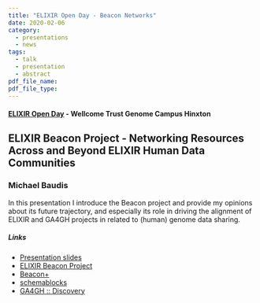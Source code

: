```yaml
---
title: "ELIXIR Open Day - Beacon Networks"
date: 2020-02-06
category:
  - presentations
  - news
tags:
  - talk
  - presentation
  - abstract
pdf_file_name:
pdf_file_type:
---
```


#### [ELIXIR Open Day](https://elixir-europe.org/events/elixir-open-day) - Wellcome Trust Genome Campus Hinxton
## ELIXIR Beacon Project - Networking Resources Across and Beyond ELIXIR Human Data Communities
### Michael Baudis

In this presentation I introduce the Beacon project and provide
my opinions about its future trajectory, and especially its role
in driving the alignment of ELIXIR and GA4GH projects in related
to (human) genome data sharing.

##### Links

* [Presentation slides](http://info.baudisgroup.org/pdf/2020-02-06___Michael-Baudis__Beacon-Networks__ELIXIR-Day-2020.pdf)
* [ELIXIR Beacon Project](http://beacon-project.io)
* [Beacon+](http://beacon.progenetix.org)
* [schemablocks](http://schemablocks.org)
* [GA4GH :: Discovery](http://ga4gh-discovery.github.io)
